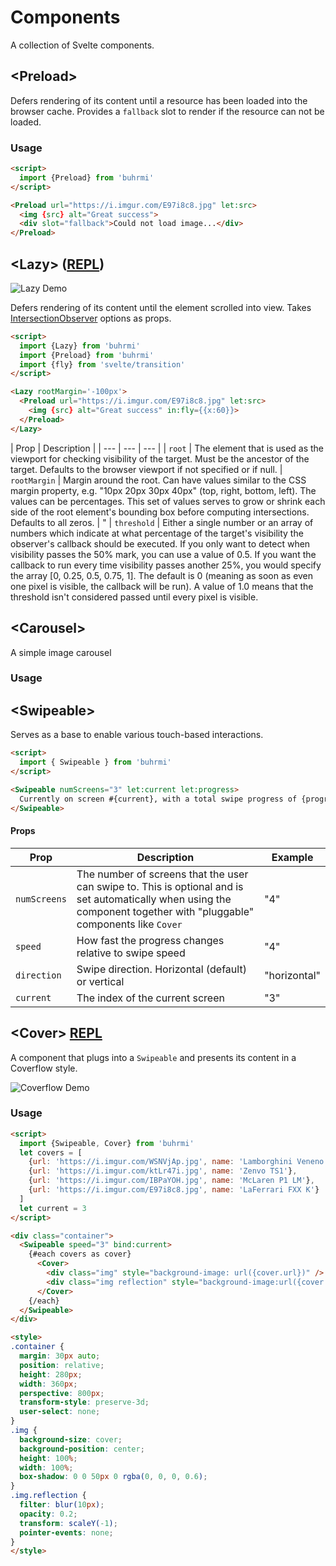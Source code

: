 # Components

A collection of Svelte components.


## \<Preload>

Defers rendering of its content until a resource has been loaded into the browser cache.
Provides a `fallback` slot to render if the resource can not be loaded.

### Usage

```html
<script>
  import {Preload} from 'buhrmi'
</script>

<Preload url="https://i.imgur.com/E97i8c8.jpg" let:src>
  <img {src} alt="Great success">
  <div slot="fallback">Could not load image...</div>
</Preload>
```

## \<Lazy> ([REPL](https://svelte.dev/repl/9a37dc7103954474a32ec1ac3a587d26?version=3.24.0))

![Lazy Demo](https://github.com/buhrmi/components/blob/master/gifs/lazy.gif?raw=true)


Defers rendering of its content until the element scrolled into view. Takes [IntersectionObserver](https://developer.mozilla.org/en-US/docs/Web/API/IntersectionObserver/IntersectionObserver) options as props.

```html
<script>
  import {Lazy} from 'buhrmi'
  import {Preload} from 'buhrmi'
  import {fly} from 'svelte/transition'
</script>

<Lazy rootMargin='-100px'>
  <Preload url="https://i.imgur.com/E97i8c8.jpg" let:src>
    <img {src} alt="Great success" in:fly={{x:60}}>
  </Preload>
</Lazy>
```


| Prop | Description  |
| --- | --- | --- |
| `root` | The element that is used as the viewport for checking visibility of the target. Must be the ancestor of the target. Defaults to the browser viewport if not specified or if null. 
| `rootMargin` | Margin around the root. Can have values similar to the CSS margin property, e.g. "10px 20px 30px 40px" (top, right, bottom, left). The values can be percentages. This set of values serves to grow or shrink each side of the root element's bounding box before computing intersections. Defaults to all zeros. | "
| `threshold` | Either a single number or an array of numbers which indicate at what percentage of the target's visibility the observer's callback should be executed. If you only want to detect when visibility passes the 50% mark, you can use a value of 0.5. If you want the callback to run every time visibility passes another 25%, you would specify the array [0, 0.25, 0.5, 0.75, 1]. The default is 0 (meaning as soon as even one pixel is visible, the callback will be run). A value of 1.0 means that the threshold isn't considered passed until every pixel is visible. 

## \<Carousel>

A simple image carousel

### Usage

<script>
import {Carousel} from 'buhrmi'
const images = [
  'https://i.imgur.com/WSNVjAp.jpg',
  'https://i.imgur.com/ktLr47i.jpg',
  'https://i.imgur.com/IBPaYOH.jpg',
  'https://i.imgur.com/E97i8c8.jpg',
]

</script>

<main>
  <Carousel {images} />
</main>

<style>
main {
  max-width: 600px;
}
</style>


## \<Swipeable>

Serves as a base to enable various touch-based interactions.

```html
<script>
  import { Swipeable } from 'buhrmi'
</script>

<Swipeable numScreens="3" let:current let:progress>
  Currently on screen #{current}, with a total swipe progress of {progress}
</Swipeable>
```

#### Props

| Prop | Description | Example |
| --- | --- | --- |
| `numScreens` | The number of screens that the user can swipe to. This is optional and is set automatically when using the component together with "pluggable" components like `Cover` | "4" |
| `speed` | How fast the progress changes relative to swipe speed | "4" |
| `direction` | Swipe direction. Horizontal (default) or vertical | "horizontal" |
| `current` | The index of the current screen | "3" |



## \<Cover> [REPL](https://svelte.dev/repl/156d5bb34eb0457ea1906998389a4e9f?version=3.24.0)

A component that plugs into a `Swipeable` and presents its content in a Coverflow style.

![Coverflow Demo](https://github.com/buhrmi/components/blob/master/gifs/coverflow.gif?raw=true)


### Usage


```html
<script>
  import {Swipeable, Cover} from 'buhrmi'
  let covers = [
    {url: 'https://i.imgur.com/WSNVjAp.jpg', name: 'Lamborghini Veneno'},
    {url: 'https://i.imgur.com/ktLr47i.jpg', name: 'Zenvo TS1'},
    {url: 'https://i.imgur.com/IBPaYOH.jpg', name: 'McLaren P1 LM'},
    {url: 'https://i.imgur.com/E97i8c8.jpg', name: 'LaFerrari FXX K'}
  ]
  let current = 3
</script>

<div class="container">
  <Swipeable speed="3" bind:current>
    {#each covers as cover}
      <Cover>
        <div class="img" style="background-image: url({cover.url})" />
        <div class="img reflection" style="background-image:url({cover.url})" /> 
      </Cover>
    {/each}
  </Swipeable>
</div>

<style>
.container {
  margin: 30px auto;
  position: relative;
  height: 280px;
  width: 360px;
  perspective: 800px;
  transform-style: preserve-3d;
  user-select: none;
}
.img {
  background-size: cover;
  background-position: center;
  height: 100%;
  width: 100%;
  box-shadow: 0 0 50px 0 rgba(0, 0, 0, 0.6);
}
.img.reflection {
  filter: blur(10px);
  opacity: 0.2;
  transform: scaleY(-1);
  pointer-events: none;
}
</style>
```


